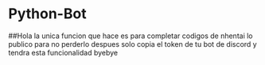 # Python-Bot
##Hola la unica funcion que hace es para completar codigos de nhentai lo publico para no perderlo despues solo copia el token de tu bot de discord y tendra esta funcionalidad byebye
